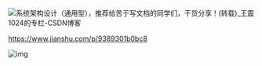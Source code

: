 ![系统架构设计（通用型），推荐给苦于写文档的同学们，干货分享！(转载)_王震1024的专栏-CSDN博客](https://raw.githubusercontent.com/dongzhonghua/dongzhonghua.github.io/master/img/blog/152645705221043c806413d.jpeg)



https://www.jianshu.com/p/9389301b0bc8

![img](https://raw.githubusercontent.com/dongzhonghua/dongzhonghua.github.io/master/img/blog/421898-6904ab4c761a48d0.png)